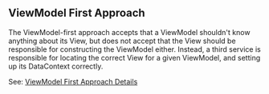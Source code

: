 ## ViewModel First Approach
The ViewModel-first approach accepts that a ViewModel shouldn't know anything about its View, but does not accept that the View should be responsible for constructing the ViewModel either. Instead, a third service is responsible for locating the correct View for a given ViewModel, and setting up its DataContext correctly.

See: [ViewModel First Approach Details](https://github.com/canton7/Stylet/wiki/ViewModel-First)